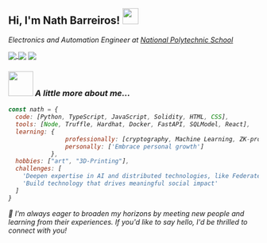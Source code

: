 <h2> Hi, I'm Nath Barreiros! 
<img src="https://media.giphy.com/media/q3kBTEbu3InMQ/giphy.gif" width="32">
</h2>
<p><em>Electronics and Automation Engineer at <a href="https://www.epn.edu.ec/">National Polytechnic School</a>
<div>
  
  <a href="mailto:nathalia.barreirosf@gmail.com" target="_blank"> 
  <img  align="center"  src="https://img.shields.io/badge/-gmail-success" /></a><a  href="https://twitter.com/NathBarreiros"  target="_blank">
  <img  align="center"  src="https://img.shields.io/badge/-twitter-informational" /></a>
  <a  href="https://www.linkedin.com/in/nathbarreiros/"  target="_blank">
  <img  align="center"  src="https://img.shields.io/badge/-linkedin-important" /></a> 
</div>

### <img src="https://media.giphy.com/media/l0HlGeTBdTqMll15u/giphy.gif" width="50"> A little more about me...
<!-- workingOn: ["ZK+FL: Privacy-preserving distributed ML"] -->

```javascript
const nath = {
  code: [Python, TypeScript, JavaScript, Solidity, HTML, CSS],
  tools: [Node, Truffle, Hardhat, Docker, FastAPI, SQLModel, React],
  learning: {
                professionally: [cryptography, Machine Learning, ZK-proofs],
                personally: ['Embrace personal growth']
            },
  hobbies: ["art", "3D-Printing"],
  challenges: [
    'Deepen expertise in AI and distributed technologies, like Federated Learning, and cryptography',
    'Build technology that drives meaningful social impact'
  ]
}
```

👾 <em>I'm always eager to broaden my horizons by meeting new people and learning from their experiences. If you'd like to say hello, I'd be thrilled to connect with you!</em>
